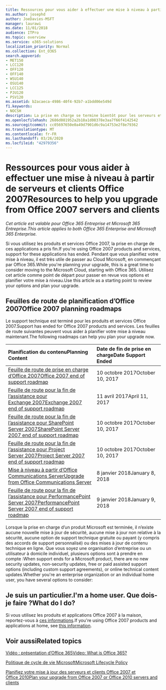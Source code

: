 ```yaml
---
title: Ressources pour vous aider à effectuer une mise à niveau à partir de serveurs et clients Office 2007
ms.author: josephd
author: JoeDavies-MSFT
manager: laurawi
ms.date: 11/01/2018
audience: ITPro
ms.topic: overview
ms.service: o365-solutions
localization_priority: Normal
ms.collection: Ent_O365
search.appverid:
- MET150
- LCC120
- OFF120
- OFF140
- WSU140
- OSU140
- LCC125
- PJU120
- PSV120
ms.assetid: b2acaeca-4986-40f4-92b7-a1bdd06e549d
f1.keywords:
- NOCSH
description: La prise en charge se termine bientôt pour les serveurs et les applications clientes Office 2007, et les accords de support personnalisés ne sont pas disponibles. Utilisez cet article pour commencer à planifier votre mise jour dès maintenant.
ms.openlocfilehash: 2686d081952a2b18a1d08378e3aa7f66f4142542
ms.sourcegitcommit: cc05697650e0a49d7901d6c9a14753e2f8e79362
ms.translationtype: MT
ms.contentlocale: fr-FR
ms.lasthandoff: 03/26/2020
ms.locfileid: "42979356"
---
```

# <a name="resources-to-help-you-upgrade-from-office-2007-servers-and-clients"></a><span data-ttu-id="28df5-104">Ressources pour vous aider à effectuer une mise à niveau à partir de serveurs et clients Office 2007</span><span class="sxs-lookup"><span data-stu-id="28df5-104">Resources to help you upgrade from Office 2007 servers and clients</span></span>

<span data-ttu-id="28df5-105">*Cet article est valable pour Office 365 Entreprise et Microsoft 365 Entreprise*.</span><span class="sxs-lookup"><span data-stu-id="28df5-105">*This article applies to both Office 365 Enterprise and Microsoft 365 Enterprise.*</span></span>

<span data-ttu-id="28df5-106">Si vous utilisez les produits et services Office 2007, la prise en charge de ces applications a pris fin.</span><span class="sxs-lookup"><span data-stu-id="28df5-106">If you're using Office 2007 products and services, support for these applications has ended.</span></span> <span data-ttu-id="28df5-107">Pendant que vous planifiez votre mise à niveau, il est très utile de passer au Cloud Microsoft, en commençant par Office 365.</span><span class="sxs-lookup"><span data-stu-id="28df5-107">While you're planning your upgrade, this is a great time to consider moving to the Microsoft Cloud, starting with Office 365.</span></span> <span data-ttu-id="28df5-108">Utilisez cet article comme point de départ pour passer en revue vos options et planifier votre mise à niveau.</span><span class="sxs-lookup"><span data-stu-id="28df5-108">Use this article as a starting point to review your options and plan your upgrade.</span></span>
      
## <a name="office-2007-planning-roadmaps"></a><span data-ttu-id="28df5-109">Feuilles de route de planification d’Office 2007</span><span class="sxs-lookup"><span data-stu-id="28df5-109">Office 2007 planning roadmaps</span></span>
  
<span data-ttu-id="28df5-110">Le support technique est terminé pour les produits et services Office 2007.</span><span class="sxs-lookup"><span data-stu-id="28df5-110">Support has ended for Office 2007 products and services.</span></span> <span data-ttu-id="28df5-111">Les feuilles de route suivantes peuvent vous aider à planifier votre mise à niveau maintenant.</span><span class="sxs-lookup"><span data-stu-id="28df5-111">The following roadmaps can help you plan your upgrade now.</span></span>

|<span data-ttu-id="28df5-112">**Planification du contenu**</span><span class="sxs-lookup"><span data-stu-id="28df5-112">**Planning Content**</span></span>|<span data-ttu-id="28df5-113">**Date de fin de prise en charge**</span><span class="sxs-lookup"><span data-stu-id="28df5-113">**Date Support Ended**</span></span>|
|:-----|:-----|
|[<span data-ttu-id="28df5-114">Feuille de route de prise en charge d’Office 2007</span><span class="sxs-lookup"><span data-stu-id="28df5-114">Office 2007 end of support roadmap</span></span>](https://docs.microsoft.com/DeployOffice/office-2007-end-support-roadmap) <br/> |<span data-ttu-id="28df5-115">10 octobre 2017</span><span class="sxs-lookup"><span data-stu-id="28df5-115">October 10, 2017</span></span>  <br/> |
|[<span data-ttu-id="28df5-116">Feuille de route pour la fin de l’assistance pour Exchange 2007</span><span class="sxs-lookup"><span data-stu-id="28df5-116">Exchange 2007 end of support roadmap</span></span>](exchange-2007-end-of-support.md) <br/> |<span data-ttu-id="28df5-117">11 avril 2017</span><span class="sxs-lookup"><span data-stu-id="28df5-117">April 11, 2017</span></span>  <br/> |
|[<span data-ttu-id="28df5-118">Feuille de route pour la fin de l’assistance pour SharePoint Server 2007</span><span class="sxs-lookup"><span data-stu-id="28df5-118">SharePoint Server 2007 end of support roadmap</span></span>](sharepoint-2007-end-of-support.md) <br/> |<span data-ttu-id="28df5-119">10 octobre 2017</span><span class="sxs-lookup"><span data-stu-id="28df5-119">October 10, 2017</span></span>  <br/> |
|[<span data-ttu-id="28df5-120">Feuille de route pour la fin de l’assistance pour Project Server 2007</span><span class="sxs-lookup"><span data-stu-id="28df5-120">Project Server 2007 end of support roadmap</span></span>](project-server-2007-end-of-support.md) <br/> |<span data-ttu-id="28df5-121">10 octobre 2017</span><span class="sxs-lookup"><span data-stu-id="28df5-121">October 10, 2017</span></span>  <br/> |
|[<span data-ttu-id="28df5-122">Mise à niveau à partir d’Office Communications Server</span><span class="sxs-lookup"><span data-stu-id="28df5-122">Upgrade from Office Communications Server</span></span>](https://docs.microsoft.com/SkypeForBusiness/plan-your-deployment/upgrade) <br/> |<span data-ttu-id="28df5-123">8 janvier 2018</span><span class="sxs-lookup"><span data-stu-id="28df5-123">January 8, 2018</span></span>  <br/> |
|[<span data-ttu-id="28df5-124">Feuille de route pour la fin de l’assistance pour PerformancePoint Server 2007</span><span class="sxs-lookup"><span data-stu-id="28df5-124">PerformancePoint Server 2007 end of support roadmap</span></span>](pps-2007-end-of-support.md) <br/> |<span data-ttu-id="28df5-125">9 janvier 2018</span><span class="sxs-lookup"><span data-stu-id="28df5-125">January 9, 2018</span></span>  <br/> |
   
<span data-ttu-id="28df5-126">Lorsque la prise en charge d’un produit Microsoft est terminée, il n’existe aucune nouvelle mise à jour de sécurité, aucune mise à jour non relative à la sécurité, aucune option de support technique gratuite ou payant (y compris des accords de support personnalisé) ou des mises à jour de contenu technique en ligne. Que vous soyez une organisation d’entreprise ou un utilisateur à domicile individuel, plusieurs options sont à prendre en compte :</span><span class="sxs-lookup"><span data-stu-id="28df5-126">When support ends for a Microsoft product, there are no new security updates, non-security updates, free or paid assisted support options (including custom support agreements), or online technical content updates.Whether you're an enterprise organization or an individual home user, you have several options to consider:</span></span>

## <a name="im-a-home-user-what-do-i-do"></a><span data-ttu-id="28df5-127">Je suis un particulier.</span><span class="sxs-lookup"><span data-stu-id="28df5-127">I'm a home user.</span></span> <span data-ttu-id="28df5-128">Que dois-je faire ?</span><span class="sxs-lookup"><span data-stu-id="28df5-128">What do I do?</span></span>

<span data-ttu-id="28df5-129">Si vous utilisez les produits et applications Office 2007 à la maison, reportez-vous à [ces informations](plan-upgrade-previous-versions-office.md#im-a-home-user-what-do-i-do).</span><span class="sxs-lookup"><span data-stu-id="28df5-129">If you're using Office 2007 products and applications at home, see [this information](plan-upgrade-previous-versions-office.md#im-a-home-user-what-do-i-do).</span></span>
     
## <a name="related-topics"></a><span data-ttu-id="28df5-130">Voir aussi</span><span class="sxs-lookup"><span data-stu-id="28df5-130">Related topics</span></span>

[<span data-ttu-id="28df5-131">Vidéo : présentation d’Office 365</span><span class="sxs-lookup"><span data-stu-id="28df5-131">Video: What is Office 365?</span></span>](https://support.office.com/article/847caf12-2589-452c-8aca-1c009797678b.aspx)
  
[<span data-ttu-id="28df5-132">Politique de cycle de vie Microsoft</span><span class="sxs-lookup"><span data-stu-id="28df5-132">Microsoft Lifecycle Policy</span></span>](https://go.microsoft.com/fwlink/?linkid=865200)

[<span data-ttu-id="28df5-133">Planifiez votre mise à jour des serveurs et clients Office 2007 et Office 2010</span><span class="sxs-lookup"><span data-stu-id="28df5-133">Plan your upgrade from Office 2007 or Office 2010 servers and clients</span></span>](plan-upgrade-previous-versions-office.md)
  

